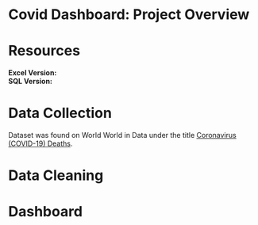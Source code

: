 # Covid Dashboard: Project Overview




# Resources 
**Excel Version:** <br>
**SQL Version:** <br>




# Data Collection
Dataset was found on World World in Data under the title [Coronavirus (COVID-19) Deaths](https://ourworldindata.org/covid-deaths).<br>



# Data Cleaning



# Dashboard

